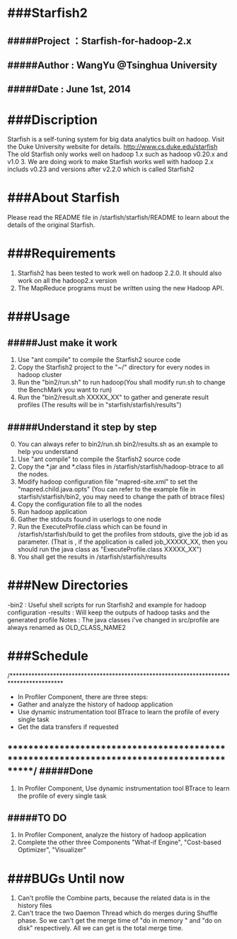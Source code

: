 ###Starfish2
=======================
#####Project	：Starfish-for-hadoop-2.x
---------------------------------------------
#####Author : WangYu @Tsinghua University
---------------------------------------------
#####Date : June 1st, 2014
---------------------------------------------

###Discription
============
Starfish is a self-tuning system for big data analytics built on hadoop. Visit the Duke University website for details. http://www.cs.duke.edu/starfish
The old Starfish only works well on hadoop 1.x such as hadoop v0.20.x and v1.0 3. We are doing work to make Starfish works well with hadoop 2.x includs v0.23 and versions after v2.2.0 which is called Starfish2

###About Starfish
========================
Please read the README file in /starfish/starfish/README to learn about the details of the original Starfish.

###Requirements
========================
1. Starfish2 has been tested to work well on hadoop 2.2.0. It should also work on all the hadoop2.x version
2. The MapReduce programs must be written using the new Hadoop API.

###Usage
========================
#####Just make it work
--------------------------
1.	Use "ant compile" to compile the Starfish2 source code
2.	Copy the Starfish2 project to the "~/" directory for every nodes in hadoop cluster
3.	Run the "bin2/run.sh" to run hadoop(You shall modify run.sh to change the BenchMark you want to run)
4.	Run the "bin2/result.sh XXXXX_XX" to gather and generate result profiles (The results will be in "starfish/starfish/results")

#####Understand it step by step
--------------------------
0.  You can always refer to bin2/run.sh bin2/results.sh as an example to help you understand
1.	Use "ant compile" to compile the Starfish2 source code
2.	Copy the *.jar and *.class files in /starfish/starfish/hadoop-btrace to all the nodes.
3.	Modify hadoop configuration file "mapred-site.xml" to set the "mapred.child.java.opts" (You can refer to the example file in starfish/starfish/bin2, you may need to change the path of btrace files)
4.	Copy the configuration file to all the nodes
5.	Run hadoop application
6.	Gather the stdouts found in userlogs to one node
6.	Run the ExecuteProfile.class which can be found in /starfish/starfish/build to get the profiles from stdouts, give the job id as parameter. (That is , if the application is called job_XXXXX_XX, then you should run the java class as "ExecuteProfile.class XXXXX_XX")
7.	You shall get the results in /starfish/starfish/results

###New Directories
========================
-bin2	:	Useful shell scripts for run Starfish2 and example for hadoop configuration
-results	:	Will keep the outputs of hadoop tasks and the generated profile
Notes	:	The java classes i've changed in src/profile are always renamed as OLD_CLASS_NAME2

###Schedule
========================
/*****************************************************************************************
* In Profiler Component, there are three steps:
*	Gather and analyze the history of hadoop application
*	Use dynamic instrumentation tool BTrace to learn the profile of every single task
*	Get the data transfers if requested

*****************************************************************************************/
#####Done
--------------
1.	In Profiler Component, Use dynamic instrumentation tool BTrace to learn the profile of every single task

#####TO DO
--------------
1.	In Profiler Component, analyze the history of hadoop application
2.	Complete the other three Components "What-if Engine", "Cost-based Optimizer", "Visualizer"

###BUGs Until now
==========================
1.	Can't profile the Combine parts, because the related data is in the history files
2.	Can't trace the two Daemon Thread which do merges during Shuffle phase. So we can't get the merge time of "do in memory " and "do on disk" respectively.  All we can get is the total merge time.
